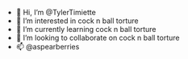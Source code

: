 - 👋 Hi, I’m @TylerTimiette
- 👀 I’m interested in cock n ball torture
- 🌱 I’m currently learning cock n ball torture
- 💞️ I’m looking to collaborate on cock n ball torture
- 📫 @aspearberries

